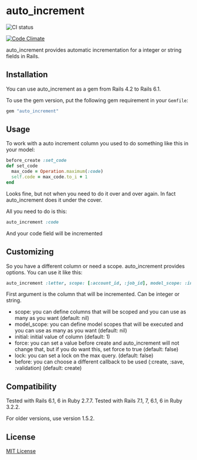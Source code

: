 # auto_increment

![CI status](https://github.com/felipediesel/auto_increment/actions/workflows/ci.yml/badge.svg?branch=main)

[![Code Climate](https://codeclimate.com/github/felipediesel/auto_increment/badges/gpa.svg)](https://codeclimate.com/github/felipediesel/auto_increment)

auto_increment provides automatic incrementation for a integer or string fields in Rails.

## Installation

You can use auto_increment as a gem from Rails 4.2 to Rails 6.1.

To use the gem version, put the following gem requirement in your `Gemfile`:

```rb
gem "auto_increment"
```

## Usage

To work with a auto increment column you used to do something like this in your model:

```rb
before_create :set_code
def set_code
  max_code = Operation.maximum(:code)
  self.code = max_code.to_i + 1
end
```

Looks fine, but not when you need to do it over and over again. In fact auto_increment does it under the cover.

All you need to do is this:

```rb
auto_increment :code
```

And your code field will be incremented

## Customizing

So you have a different column or need a scope. auto_increment provides options. You can use it like this:

```rb
auto_increment :letter, scope: [:account_id, :job_id], model_scope: :in_account, initial: 'C', force: true, lock: false, before: :create
```

First argument is the column that will be incremented. Can be integer or string.

- scope: you can define columns that will be scoped and you can use as many as you want (default: nil)
- model_scope: you can define model scopes that will be executed and you can use as many as you want (default: nil)
- initial: initial value of column (default: 1)
- force: you can set a value before create and auto_increment will not change that, but if you do want this, set force to true (default: false)
- lock: you can set a lock on the max query. (default: false)
- before: you can choose a different callback to be used (:create, :save, :validation) (default: create)

## Compatibility

Tested with Rails 6.1, 6 in Ruby 2.7.7.
Tested with Rails 7.1, 7, 6.1, 6 in Ruby 3.2.2.

For older versions, use version 1.5.2.

## License

[MIT License](LICENSE.txt)
